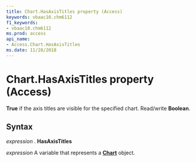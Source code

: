 ```yaml
---
title: Chart.HasAxisTitles property (Access)
keywords: vbaac10.chm6112
f1_keywords:
- vbaac10.chm6112
ms.prod: access
api_name:
- Access.Chart.HasAxisTitles
ms.date: 11/28/2018
---
```



# Chart.HasAxisTitles property (Access)

**True** if the axis titles are visible for the specified chart. Read/write **Boolean**.


## Syntax

_expression_ . **HasAxisTitles**

_expression_ A variable that represents a **[Chart](Access.Chart.md)** object.



